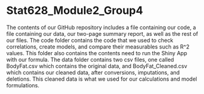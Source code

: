 # Stat628_Module2_Group4
The contents of our GitHub repository includes a file containing our code, a file containing our data, our two-page summary report, as well as the rest of our files. The code folder contains the code that we used to check correlations, create models, and compare their measurables such as R^2 values. This folder also contains the contents need to run the Shiny App with our formula. The data folder contains two csv files, one called BodyFat.csv which contains the original data, and BodyFat_Cleaned.csv which contains our cleaned data, after conversions, imputations, and deletions. This cleaned data is what we used for our calculations and model formulations.


